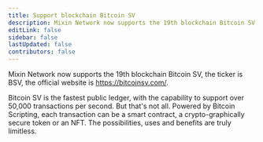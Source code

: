 ```yaml
---
title: Support blockchain Bitcoin SV
description: Mixin Network now supports the 19th blockchain Bitcoin SV.
editLink: false
sidebar: false
lastUpdated: false
contributors: false
---
```


Mixin Network now supports the 19th blockchain Bitcoin SV, the ticker is BSV, the official website is https://bitcoinsv.com/.

Bitcoin SV is the fastest public ledger, with the capability to support over 50,000 transactions per second. But that's not all. Powered by Bitcoin Scripting, each transaction can be a smart contract, a crypto-graphically secure token or an NFT. The possibilities, uses and benefits are truly limitless.